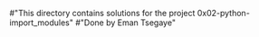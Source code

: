 #"This directory contains solutions for the project 0x02-python-import_modules"
#"Done by Eman Tsegaye"
